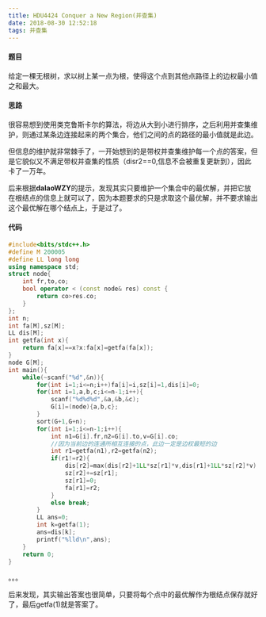 ```yaml
---
title: HDU4424 Conquer a New Region(并查集)
date: 2018-08-30 12:52:18
tags: 并查集
---
```


#### 题目
给定一棵无根树，求以树上某一点为根，使得这个点到其他点路径上的边权最小值之和最大。

#### 思路
很容易想到使用类克鲁斯卡尔的算法，将边从大到小进行排序，之后利用并查集维护，则通过某条边连接起来的两个集合，他们之间的点的路径的最小值就是此边。

但信息的维护就非常棘手了，一开始想到的是带权并查集维护每一个点的答案，但是它貌似又不满足带权并查集的性质（disr2==0,信息不会被重复更新到），因此卡了一万年。
<!--more-->
后来根据**dalaoWZY**的提示，发现其实只要维护一个集合中的最优解，并把它放在根结点的信息上就可以了，因为本题要求的只是求取这个最优解，并不要求输出这个最优解在哪个结点上，于是过了。

#### 代码
```c++
#include<bits/stdc++.h>
#define M 200005 
#define LL long long
using namespace std;
struct node{
	int fr,to,co;
	bool operator < (const node& res) const {
		return co>res.co;
	}
};
int n;
int fa[M],sz[M];
LL dis[M];
int getfa(int x){
	return fa[x]==x?x:fa[x]=getfa(fa[x]);
}
node G[M];
int main(){
	while(~scanf("%d",&n)){
		for(int i=1;i<=n;i++)fa[i]=i,sz[i]=1,dis[i]=0;
		for(int i=1,a,b,c;i<=n-1;i++){
			scanf("%d%d%d",&a,&b,&c);
			G[i]=(node){a,b,c};
		}
		sort(G+1,G+n);
		for(int i=1;i<=n-1;i++){
			int n1=G[i].fr,n2=G[i].to,v=G[i].co;
			//因为当前边的连通所相互连接的点，此边一定是边权最短的边
			int r1=getfa(n1),r2=getfa(n2);
			if(r1!=r2){
				dis[r2]=max(dis[r2]+1LL*sz[r1]*v,dis[r1]+1LL*sz[r2]*v);
				sz[r2]+=sz[r1];
				sz[r1]=0;
				fa[r1]=r2;
			}
			else break;
		}
		LL ans=0;
		int k=getfa(1);
		ans=dis[k];
		printf("%lld\n",ans);
	}
	return 0;
}
```

。。。

后来发现，其实输出答案也很简单，只要将每个点中的最优解作为根结点保存就好了，最后getfa(1)就是答案了。